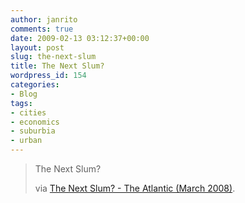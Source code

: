 ```yaml
---
author: janrito
comments: true
date: 2009-02-13 03:12:37+00:00
layout: post
slug: the-next-slum
title: The Next Slum?
wordpress_id: 154
categories:
- Blog
tags:
- cities
- economics
- suburbia
- urban
---
```


<blockquote>The Next Slum?

via [The Next Slum? - The Atlantic (March 2008)](http://www.theatlantic.com/doc/200803/subprime).</blockquote>

